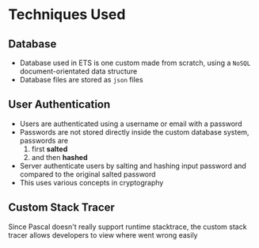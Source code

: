 # Techniques Used

## Database
- Database used in ETS is one custom made from scratch, using a `NoSQL` document-orientated data structure
- Database files are stored as `json` files

## User Authentication
- Users are authenticated using a username or email with a password
- Passwords are not stored directly inside the custom database system, passwords are
  1. first **salted**
  2. and then **hashed**
- Server authenticate users by salting and hashing input password and compared to the original salted password
- This uses various concepts in cryptography

## Custom Stack Tracer
Since Pascal doesn't really support runtime stacktrace, the custom stack tracer allows developers to view where went wrong easily
